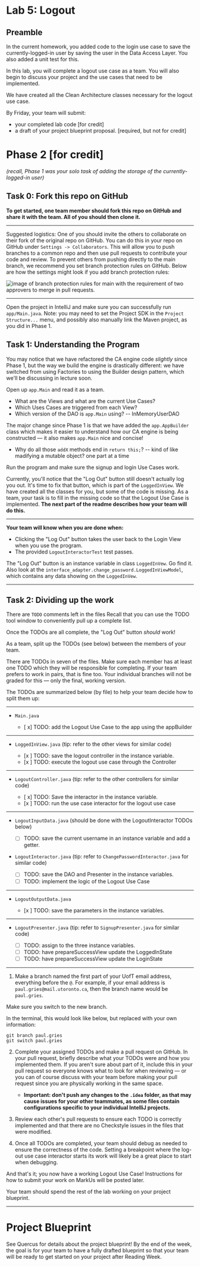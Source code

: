 # Lab 5: Logout

## Preamble

In the current homework, you added code to the login use case to save the currently-logged-in
user by saving the user in the Data Access Layer. You also added a unit test for this.

In this lab, you will complete a logout use case as a team. You will also begin to discuss your project
and the use cases that need to be implemented. 

We have created all the Clean Architecture classes necessary for the logout use case.

By Friday, your team will submit:
- your completed lab code [for credit]
- a draft of your project blueprint proposal. [required, but not for credit]

# Phase 2 [for credit]
_(recall, Phase 1 was your solo task of adding the storage of the currently-logged-in user)_

## Task 0: Fork this repo on GitHub
**To get started, one team member should fork this repo on GitHub and share it with the team. 
All of you should then clone it.**

* * *

Suggested logistics: One of you should invite the others to collaborate on their fork of the
original repo on GitHub. You can do this in your repo on GitHub under `Settings -> Collaborators`.
This will allow you to push branches to a common repo and then use pull requests to contribute
your code and review. To prevent others from pushing directly to the main branch,
we recommend you set branch protection rules on GitHub. Below are how the settings might look if you
add branch protection rules:

![image of branch protection rules for main with the
requirement of two approvers to merge in pull requests.
](images/branch_protection_rules.png)

* * *

Open the project in IntelliJ and make sure you can successfully run `app/Main.java`.
Note: you may need to set the Project SDK in the `Project Structure...` menu, and possibly
also manually link the Maven project, as you did in Phase 1.

## Task 1: Understanding the Program

You may notice that we have refactored the CA engine code _slightly_ since Phase 1, but the
way we build the engine is drastically different: we have switched from using Factories to
using the Builder design pattern, which we'll be discussing in lecture soon. 

Open up `app.Main` and read it as a team.
- What are the Views and what are the current Use Cases?
- Which Uses Cases are triggered from each View?
- Which version of the DAO is `app.Main` using? -- InMemoryUserDAO

The major change since Phase 1 is that we have added the `app.AppBuilder` class which makes
it easier to understand how our CA engine is being constructed — it also makes `app.Main` nice and concise!
- Why do all those `addX` methods end in `return this;`? -- kind of like madifying a mutable object? one part at a time

Run the program and make sure the signup and login Use Cases work.

Currently, you'll notice that the "Log Out" button still doesn't actually log you out. It's time to fix
that button, which is part of the `LoggedInView`.
We have created all the classes for you, but some of the code is missing.
As a team, your task is to fill in the missing code so that the Logout Use Case is implemented.
**The next part of the readme describes how your team will do this.**

* * *

**Your team will know when you are done when:**

- Clicking the "Log Out" button takes the user back to the Login View when you use the program.
- The provided `LogoutInteractorTest` test passes.

The "Log Out" button is an instance variable in class `LoggedInVew`. Go find it.
Also look at the `interface_adapter.change_password.LoggedInViewModel`, which contains any
data showing on the `LoggedInVew`.

* * *

## Task 2: Dividing up the work

There are `TODO` comments left in the files
Recall that you can use the TODO tool window to conveniently pull up a complete list.

Once the TODOs are all complete, the "Log Out" button _should_ work!

As a team, split up the TODOs (see below) between the members of your team.

There are TODOs in seven of the files.
Make sure each member has at least one TODO which they will be responsible for completing.
If your team prefers to work in pairs, that is fine too. Your individual branches
will not be graded for this — only the final, working version.

The TODOs are summarized below (by file) to help your team decide how to split them up:

* * *

- `Main.java`

  - [ x] TODO: add the Logout Use Case to the app using the appBuilder

* * *

- `LoggedInView.java` (tip: refer to the other views for similar code)

  - [x ] TODO: save the logout controller in the instance variable.
  - [x ] TODO: execute the logout use case through the Controller

* * *

- `LogoutController.java` (tip: refer to the other controllers for similar code)

  - [ x] TODO: Save the interactor in the instance variable.
  - [x ] TODO: run the use case interactor for the logout use case

* * *

- `LogoutInputData.java` (should be done with the LogoutInteractor TODOs below)

  - [ ] TODO: save the current username in an instance variable and add a getter.

- `LogoutInteractor.java` (tip: refer to `ChangePasswordInteractor.java` for similar code)

  - [ ] TODO: save the DAO and Presenter in the instance variables.
  - [ ] TODO: implement the logic of the Logout Use Case

* * *

- `LogoutOutputData.java`

  - [x ] TODO: save the parameters in the instance variables.

* * *

- `LogoutPresenter.java` (tip: refer to `SignupPresenter.java` for similar code)

  - [ ] TODO: assign to the three instance variables.
  - [ ] TODO: have prepareSuccessView update the LoggedInState
  - [ ] TODO: have prepareSuccessView update the LoginState

* * *

1. Make a branch named the first part of your UofT email address, everything before the `@`.
For example, if your email address is `paul.gries@mail.utoronto.ca`, then the branch name would
be `paul.gries`.

Make sure you switch to the new branch.

In the terminal, this would look like below, but replaced with your own information:
```
git branch paul.gries
git switch paul.gries
```

2. Complete your assigned TODOs and make a pull request on GitHub. In your pull request,
   briefly describe what your TODOs were and how you implemented them. If you aren't sure
   about part of it, include this in your pull request so everyone knows what to look
   for when reviewing — or you can of course discuss with your team before making your
   pull request since you are physically working in the same space.
   - **Important: don't push any changes to the `.idea` folder, as that
     may cause issues for your other teammates, as some files contain
     configurations specific to your individual IntelliJ projects.**

3. Review each other's pull requests to ensure each TODO is correctly implemented and that
   there are no Checkstyle issues in the files that were modified.

4. Once all TODOs are completed, your team should debug as needed to ensure the
   correctness of the code. Setting a breakpoint where the log-out use case
   interactor starts its work will likely be a great place to start when debugging.

And that's it; you now have a working Logout Use Case! Instructions for
how to submit your work on MarkUs will be posted later.

Your team should spend the rest of the lab working on your project blueprint.

* * *

# Project Blueprint

See Quercus for details about the project blueprint! By the end of the week,
the goal is for your team to have a fully drafted blueprint so that your team
will be ready to get started on your project after Reading Week.
